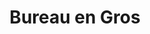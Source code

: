---
title: "Bureau en Gros"
url: /trois-rivieres/bureau-en-gros-boulevard-des-recollets/
shop: office supplies
---